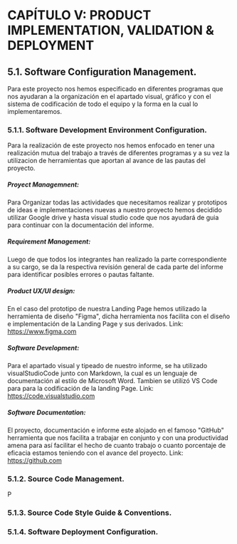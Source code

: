 # CAPÍTULO V: PRODUCT IMPLEMENTATION, VALIDATION & DEPLOYMENT

## 5.1. Software Configuration Management.
Para este proyecto nos hemos especificado en diferentes programas que nos ayudaran a la organización en el apartado visual, gráfico y con el sistema de codificación de todo el equipo y la forma en la cual lo implementaremos.
### 5.1.1. Software Development Environment Configuration.
Para la realización de este proyecto nos hemos enfocado en tener una realización mutua del trabajo a través de diferentes programas y a su vez la utilizacion de herramientas que aportan al avance de las pautas del proyecto.
##### Proyect Managemnent:
Para Organizar todas las actividades que necesitamos realizar y prototipos de ideas e implementaciones nuevas a nuestro proyecto hemos decidido utilizar Google drive y hasta visual studio code que nos ayudará de guia para continuar con la documentación del informe.
##### Requirement Management:
Luego de que todos los integrantes han realizado la parte correspondiente a su cargo, se da la respectiva revisión general de cada parte del informe para identificar posibles errores o pautas faltante.
##### Product UX/UI design:
En el caso del prototipo de nuestra Landing Page hemos utilizado la herramienta de diseño "Figma", dicha herramienta nos facilita con el diseño e implementación de la Landing Page y sus derivados.
Link: https://www.figma.com
##### Software Development:
Para el apartado visual y tipeado de nuestro informe, se ha utilizado visualStudioCode junto con Markdown, la cual es un lenguaje de documentación al estilo de Microsoft Word. Tambien se utilizó VS Code para para la codificación de la landing Page.
Link: https://code.visualstudio.com
##### Software Documentation:
El proyecto, documentación e informe este alojado en el famoso "GitHub" herramienta que nos facilita a trabajar en conjunto y con una productividad amena para así facilitar el hecho de cuanto trabajo o cuanto porcentaje de eficacia estamos teniendo con el avance del proyecto.
Link: https://github.com
### 5.1.2. Source Code Management.
P
### 5.1.3. Source Code Style Guide & Conventions.
### 5.1.4. Software Deployment Configuration.
